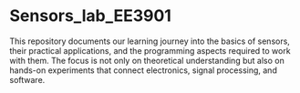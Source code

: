 # Sensors_lab_EE3901
This repository documents our learning journey into the basics of sensors, their practical applications, and the programming aspects required to work with them. The focus is not only on theoretical understanding but also on hands-on experiments that connect electronics, signal processing, and software.
